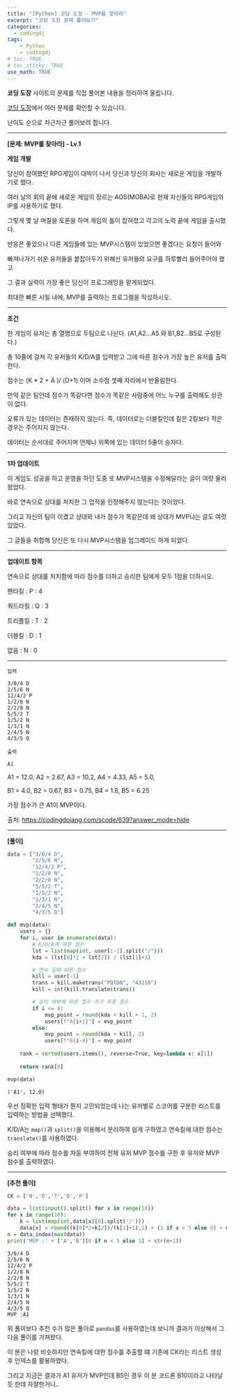 ```yaml
---
title: "[Python] 코딩 도장 - MVP를 찾아라"
excerpt: "코딩 도장 문제 풀어보기"
categories: 
  - codingdj
tags: 
    - Python
    - codingdj
# toc: TRUE
# toc_sticky: TRUE
use_math: TRUE
---
```


**코딩 도장** 사이트의 문제를 직접 풀어본 내용을 정리하여 올립니다.

[코딩 도장](https://codingdojang.com/)에서 여러 문제를 확인할 수 있습니다.

난이도 순으로 차근차근 풀어보려 합니다.

---

**[문제: MVP를 찾아라] - Lv.1**

**게임 개발**

당신이 참여했던 RPG게임이 대박이 나서 당신과 당신의 회사는 새로운 게임을 개발하기로 했다.

여러 날의 회의 끝에 새로운 게임의 장르는 AOS(MOBA)로 현재 자신들의 RPG게임의 IP를 사용하기로 했다.

그렇게 몇 날 며칠을 토론을 하며 게임의 틀이 잡혀졌고 각고의 노력 끝에 게임을 출시했다.

반응은 좋았으나 다른 게임들에 있는 MVP시스템이 있었으면 좋겠다는 요청이 들어와

빠져나가기 쉬운 유저들을 붙잡아두기 위해선 유저들의 요구를 하루빨리 들어주어야 했고

그 결과 실력이 가장 좋은 당신이 프로그래밍을 맡게되었다.

최대한 빠른 시일 내에, MVP를 출력하는 프로그램을 작성하시오.

---

**조건**

한 게임의 유저는 총 열명으로 두팀으로 나뉜다. (A1,A2...A5 와 B1,B2...B5로 구성된다.)

총 10줄에 걸쳐 각 유저들의 K/D/A를 입력받고 그에 따른 점수가 가장 높은 유저를 출력한다.

점수는 (K * 2 + A )/ (D+1) 이며 소수점 셋째 자리에서 반올림한다.

만약 같은 팀인데 점수가 똑같다면 점수가 똑같은 사람중에 어느 누구를 출력해도 상관이 없다.

오류가 있는 데이터는 존재하지 않는다. 즉, 데이터로는 더블킬인데 킬은 2킬보다 적은 경우는 주어지지 않는다.

데이터는 순서대로 주어지며 언제나 위쪽에 있는 데이터 5줄이 승자다.

---

**1차 업데이트**

이 게임도 성공을 하고 운영을 하던 도중 또 MVP시스템을 수정해달라는 글이 여럿 올라왔었다.

바로 연속으로 상대를 처치한 그 업적을 인정해주지 않는다는 것이었다.

그리고 자신의 팀이 이겼고 상대와 내가 점수가 똑같은데 왜 상대가 MVP냐는 글도 여럿 있었다.

그 글들을 취합해 당신은 또 다시 MVP시스템을 업그레이드 하게 되었다.

---

**업데이트 항목** 

연속으로 상대를 처치함에 따라 점수를 더하고 승리한 팀에게 모두 1점을 더하시오.

펜타킬 : P : 4

쿼드라킬 : Q : 3

트리플킬 : T : 2

더블킬 : D : 1

없음 : N : 0

---

```
입력

3/0/4 D
2/5/6 N
12/4/2 P
1/2/8 N
2/2/8 N
5/5/2 T
1/5/2 N
1/3/1 N
2/4/5 N
4/3/5 Q

출력

A1
```

A1 = 12.0, A2 = 2.67, A3 = 10.2, A4 = 4.33, A5 = 5.0,

B1 = 4.0, B2 = 0.67, B3 = 0.75, B4 = 1.8, B5 = 6.25

가장 점수가 큰 A1이 MVP이다.

출처: <https://codingdojang.com/scode/639?answer_mode=hide>

---

**[풀이]**


```python
data = ["3/0/4 D",
        "2/5/6 N",
        "12/4/2 P",
        "1/2/8 N",
        "2/2/8 N",
        "5/5/2 T",
        "1/5/2 N",
        "1/3/1 N",
        "2/4/5 N",
        "4/3/5 Q"]

def mvp(data):
    users = {}
    for i, user in enumerate(data):
        # K/D/A에 따른 점수
        lst = list(map(int, user[:-2].split("/")))
        kda = (lst[0]*2 + lst[2]) / (lst[1]+1)

        # 연속 킬에 따른 점수
        kill = user[-1]
        trans = kill.maketrans("PQTDN", "43210")
        kill = int(kill.translate(trans))

        # 승리 여부에 따른 점수 추가 최종 점수
        if i <= 4: 
            mvp_point = round(kda + kill + 1, 2)
            users[f"A{i+1}"] = mvp_point
        else: 
            mvp_point = round(kda + kill, 2)
            users[f"B{i-4}"] = mvp_point
            
    rank = sorted(users.items(), reverse=True, key=lambda x: x[1])
    
    return rank[0]

mvp(data)
```




    ('A1', 12.0)



우선 정확한 입력 형태가 뭔지 고민되었는데 나는 유저별로 스코어를 구분한 리스트를 입력하는 방법을 선택했다.

K/D/A는 `map()`과 `split()`을 이용해서 분리하여 쉽게 구하였고 연속킬에 대한 점수는 `translate()`를 사용하였다.

승리 여부에 따라 점수를 차등 부여하여 전체 유저 MVP 점수를 구한 후 유저와 MVP 점수를 출력하였다.

---

**[추천 풀이]**


```python
CK = ['N','D','T','Q','P']

data = list(input().split() for x in range(10))
for x in range(10):
    k = list(map(int,data[x][0].split('/')))
    data[x] = round((k[0]*2+k[2])/(k[1]+1),2) + (1 if x < 5 else 0) + CK.index(data[x][1])
n = data.index(max(data))
print('MVP :' + ['A','B'][0 if n < 5 else 1] + str(n+1))
```

    3/0/4 D
    2/5/6 N
    12/4/2 P
    1/2/8 N
    2/2/8 N
    5/5/2 T
    1/5/2 N
    1/3/1 N
    2/4/5 N
    4/3/5 Q
    MVP :A1
    

위 풀이보다 추천 수가 많은 풀이로 `pandas`를 사용하였는데 보니까 결과가 이상해서 그 다음 풀이를 가져왔다.

이 분은 나랑 비슷하지만 연속킬에 대한 점수를 추출할 떄 기존에 CK라는 리스트 생성 후 인덱스를 활용하였다.

그리고 지금은 결과가 A1 유저가 MVP인데 B5인 경우 이 분 코드론 B10이라고 나타날 듯 한데 자잘한거니..
